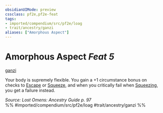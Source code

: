 ```yaml
---
obsidianUIMode: preview
cssclass: pf2e,pf2e-feat
tags:
- imported/compendium/src/pf2e/loag
- trait/ancestry/ganzi
aliases: ["Amorphous Aspect"]
---
```

# Amorphous Aspect  *Feat 5*  
[ganzi](ganzi-loag.md)  


Your body is supremely flexible. You gain a +1 circumstance bonus on checks to [Escape](escape.md) or [Squeeze](squeeze.md), and when you critically fail when [Squeezing](squeeze.md), you get a failure instead.

*Source: Lost Omens: Ancestry Guide p. 97*  
%% #imported/compendium/src/pf2e/loag #trait/ancestry/ganzi %%